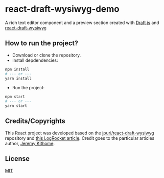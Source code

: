 # react-draft-wysiwyg-demo

A rich text editor component and a preview section created with [Draft.js](https://github.com/facebook/draft-js)
and [react-draft-wysiwyg](https://github.com/jpuri/react-draft-wysiwyg)

## How to run the project?

- Download or clone the repository.
- Install depdendencies:
```bash
npm install
# --- or ---
yarn install
```
- Run the project:
```bash
npm start
# --- or ---
yarn start
```

## Credits/Copyrights
This React project was developed based on the [jpuri/react-draft-wysiwyg](https://github.com/jpuri/react-draft-wysiwyg)
repository and [this LogRocket article](https://blog.logrocket.com/building-rich-text-editors-in-react-using-draft-js-and-react-draft-wysiwyg/).
Credit goes to the particular articles author, [Jeremy Kithome](https://blog.logrocket.com/author/jeremykithome/).


## License
[MIT](LICENSE)




